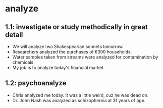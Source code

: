 # analyze
## 1.1: investigate or study methodically in great detail

  *  We will analyze two Shakespearian sonnets tomorrow.
  *  Researchers analyzed the purchases of 6300 households.
  *  Water samples taken from streams were analyzed for contamination by chemicals.
  *  My job is to analyze today's financial market.

## 1.2: psychoanalyze

  *  Chris analyzed me today. It was a little weird, cuz he was dead on.
  *  Dr. John Nash was analyzed as schizophernia at 31 years of age.
